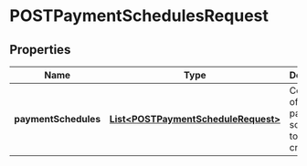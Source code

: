 

# POSTPaymentSchedulesRequest


## Properties

| Name | Type | Description | Notes |
|------------ | ------------- | ------------- | -------------|
|**paymentSchedules** | [**List&lt;POSTPaymentScheduleRequest&gt;**](POSTPaymentScheduleRequest.md) | Container of the payment schedules to be created.  |  [optional] |



